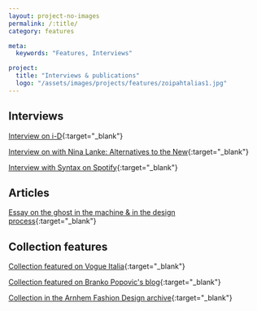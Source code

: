 ```yaml
---
layout: project-no-images
permalink: /:title/
category: features

meta:
  keywords: "Features, Interviews"

project:
  title: "Interviews & publications"
  logo: "/assets/images/projects/features/zoipahtalias1.jpg"
---
```


<aside markdown="1">

## Interviews

[Interview on i-D](https://i-d.vice.com/nl/article/d3n54k/the-graduates-2019-artez){:target="_blank"}

[Interview on with Nina Lanke: Alternatives to the New](https://www.sieradenmuze.nl/blog/digitaal-en-ambachtelijk-gesprek-met-michelle-vossen){:target="_blank"}

[Interview with Syntax on Spotify](https://open.spotify.com/episode/7cZZdaljFmFrOVup9mV070?si=fgvKfC2QT4i3CYcL1YJecQ){:target="_blank"}

<!-- https://vimeo.com/581516853/72d2aaff18 -->
## Articles
[Essay on the ghost in the machine & in the design process](https://futurebased.org/topics/haunting-the-designer-ghosts-in-the-machine/){:target="_blank"}

</aside>



## Collection features
[Collection featured on Vogue Italia](https://www.vogue.it/vogue-talents/artez-arnhem-olanda-diplomandi-2019-talento-in-passerella){:target="_blank"}

[Collection featured on Branko Popovic's blog](https://brankopopovic.blogspot.com/2019/06/artez-fashion-show-2019.html){:target="_blank"}

[Collection in the Arnhem Fashion Design archive](https://arnhemfashiondesign.nl/en/graduation/2019/michelle-vossen){:target="_blank"}
